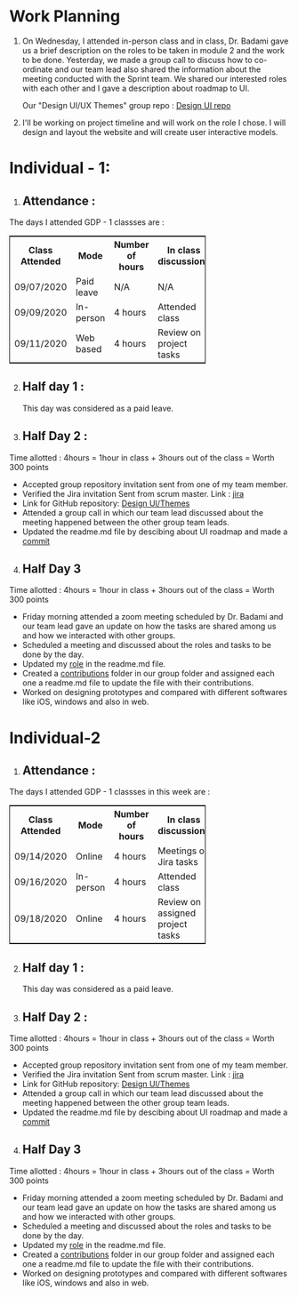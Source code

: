 # Work Planning 

1. On Wednesday, I attended in-person class and in class, Dr. Badami gave us a brief description on the roles to be taken in module 2 and the work to be done. Yesterday, we made a group call to discuss how to co-ordinate and our team lead also shared the information about the meeting conducted with the Sprint team. We shared our interested roles with each other and I gave a description about roadmap to UI.

    Our "Design UI/UX Themes" group repo : [Design UI repo](https://github.com/annie0sc/gdp_health_app/tree/master/Design_UI_and_Themes)


2. I'll be working on project timeline and will work on the role I chose.  I will design and layout the website and will create user interactive models.


# Individual - 1:
 
1. ## Attendance :
The days I attended GDP - 1 classses are :
    
<table style="width:70%;border: 1px solid black;">
<tr>
<th>Class Attended</th>	
<th>Mode </th> 
<th>Number of hours</th>
<th>In class discussions </th>
</tr>
<tr>
<td>09/07/2020</td>
<td>Paid leave</td> 
<td>N/A</td>
<td>N/A</td>
</tr>
<tr>
<td>09/09/2020</td>
<td>In-person</td>
<td> 4 hours</td>  
<td>Attended class</td> 
</tr>
<tr>
<td>09/11/2020</td>
<td>Web based</td>
<td> 4 hours</td>
<td>Review on project tasks</td>
</tr>
</table>

2. ## Half day 1 :

    This day was considered as a paid leave.

   
3. ## Half Day 2 :

Time allotted : 4hours = 1hour in class + 3hours out of the class = Worth 300 points

- Accepted group repository invitation sent from one of my team member. 
- Verified the Jira invitation Sent from scrum master. Link : [jira](http://cs04.nwmissouri.edu/projects/FIT/summary)
- Link for GitHub repository: 
[Design UI/Themes](https://github.com/annie0sc/gdp_health_app/tree/master/Design_UI_and_Themes)
- Attended a group call in which our team lead discussed about the meeting happened between the other group team leads. 
- Updated the readme.md file by descibing about UI roadmap and made a [commit](https://github.com/annie0sc/gdp_health_app/commit/fe0fead142b470d8a34c6bb0e9731e9e0534ba4b)



4. ## Half Day 3

Time allotted : 4hours = 1hour in class + 3hours out of the class = Worth 300 points


- Friday morning attended a zoom meeting scheduled by Dr. Badami and our team lead gave an update on how the tasks are shared among us and how we interacted with other groups.
- Scheduled a meeting and discussed about the roles and tasks to be done by the day.
- Updated my [role](https://github.com/annie0sc/gdp_health_app/commit/6f7dea3e009bed4a3c1376900a973c6e1080f0c5) in the readme.md file.
- Created a [contributions](https://github.com/annie0sc/gdp_health_app/commit/fdc213a1c4823bde0892b62e10d69f7e1bf6c5b0) folder in our group folder and assigned each one a readme.md file to update the file with their contributions.
- Worked on designing prototypes and compared with different softwares like iOS, windows and also in web.



# Individual-2 

1. ## Attendance :
The days I attended GDP - 1 classses in this week are :
    
<table style="width:70%;border: 1px solid black;">
<tr>
<th>Class Attended</th>	
<th>Mode </th> 
<th>Number of hours</th>
<th>In class discussions </th>
</tr>
<tr>
<td>09/14/2020</td>
<td> Online </td> 
<td> 4 hours </td>
<td>Meetings on Jira tasks</td>
</tr>
<tr>
<td>09/16/2020</td>
<td> In-person </td>
<td> 4 hours </td>  
<td>Attended class</td> 
</tr>
<tr>
<td>09/18/2020</td>
<td> Online </td>
<td> 4 hours </td>
<td>Review on assigned project tasks</td>
</tr>
</table>

2. ## Half day 1 :

    This day was considered as a paid leave.

   
3. ## Half Day 2 :

Time allotted : 4hours = 1hour in class + 3hours out of the class = Worth 300 points

- Accepted group repository invitation sent from one of my team member. 
- Verified the Jira invitation Sent from scrum master. Link : [jira](http://cs04.nwmissouri.edu/projects/FIT/summary)
- Link for GitHub repository: 
[Design UI/Themes](https://github.com/annie0sc/gdp_health_app/tree/master/Design_UI_and_Themes)
- Attended a group call in which our team lead discussed about the meeting happened between the other group team leads. 
- Updated the readme.md file by descibing about UI roadmap and made a [commit](https://github.com/annie0sc/gdp_health_app/commit/fe0fead142b470d8a34c6bb0e9731e9e0534ba4b)



4. ## Half Day 3

Time allotted : 4hours = 1hour in class + 3hours out of the class = Worth 300 points


- Friday morning attended a zoom meeting scheduled by Dr. Badami and our team lead gave an update on how the tasks are shared among us and how we interacted with other groups.
- Scheduled a meeting and discussed about the roles and tasks to be done by the day.
- Updated my [role](https://github.com/annie0sc/gdp_health_app/commit/6f7dea3e009bed4a3c1376900a973c6e1080f0c5) in the readme.md file.
- Created a [contributions](https://github.com/annie0sc/gdp_health_app/commit/fdc213a1c4823bde0892b62e10d69f7e1bf6c5b0) folder in our group folder and assigned each one a readme.md file to update the file with their contributions.
- Worked on designing prototypes and compared with different softwares like iOS, windows and also in web.






